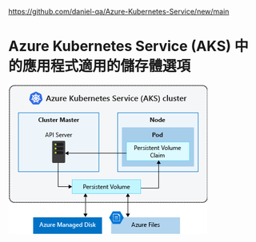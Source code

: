 https://github.com/daniel-qa/Azure-Kubernetes-Service/new/main

# Azure Kubernetes Service (AKS) 中的應用程式適用的儲存體選項

![123](https://github.com/daniel-qa/Azure-Kubernetes-Service/blob/main/PIC/aks-storage-options.png?raw=true)

